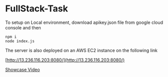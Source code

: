 # FullStack-Task

To setup on Local environment, download apikey.json file from google cloud console and then
```
npm i
node index.js
```

The server is also deployed on an AWS EC2 instance on the following link

[http://13.236.116.203:8080/](http://13.236.116.203:8080/)

[Showcase Video](https://drive.google.com/file/d/1E9czU9niZlw1Gfcgwrk8j0A1YOnrleuZ/view?usp=sharing)
